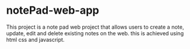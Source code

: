 # notePad-web-app
This project is a note pad web project that allows users to create a note, update,  edit and delete existing notes on the web. this is achieved using html css and javascript.
